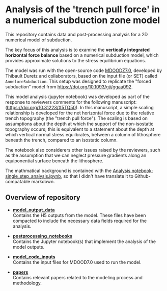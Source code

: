 #  Analysis of the 'trench pull force' in a numerical subduction zone model

This repository contains data and post-processing analysis for a 2D numerical model of subduction. 

The key focus of this analysis is to examine the **vertically integrated horizontal force balance** based on a numerical subduction model, which provides approximate solutions to the stress equilibrium equations.

The model was run with the open-source code [MDOODZ7.0](https://github.com/tduretz/MDOODZ7.0), developed by Thibault Duretz and collaborators, based on the input file (or SET) called `AnneloreSubduction`. This setup was designed to replicate the "forced subduction" model from https://doi.org/10.1093/gji/ggaa092. 

This model analysis (jupyter notebook) was developed as part of the response to reviewers comments for the following manuscript: (https://doi.org/10.31223/X5TQ50). In this manuscript, a simple scaling relationship is developed for the net horizontal force due to the relative trench topography (the "trench pull force"). The scaling is based on assumptions about the depth at which the support of the non-isostatic topography occurs; this is equivalent to a statement about the depth at which vertical normal stress equilbrates, between a column of lithosphere beneath the trench, compared to an isostatic column. 

The notebook also considerers other issues raised by the reviewers, such as the assumption that we can neglect pressure gradients along an equiponential surface beneath the lithosphere.

The mathmatical background is contained with the [Analysis notebook: single_step_analysis.ipynb](https://github.com/dansand/trench_pull_force/blob/main/postprocessing_notebooks/single_step_analysis.ipynb), so that I didn't have translate it to Github-compatable markdown.

## Overview of repository

- **[model_output_data](./model_output_data)**  
  Contains the H5 outputs from the model. These files have been compacted to include the necessary data fields required for the analysis.

- **[postprocessing_notebooks](./postprocessing_notebooks)**  
  Contains the Jupyter notebook(s) that implement the analysis of the model outputs.

- **[model_code_inputs](./model_code_inputs)**  
  Contains the input files for MDOOD7.0 used to run the model.

- **[papers](./papers)**  
  Contains relevant papers related to the modeling process and methodology.

